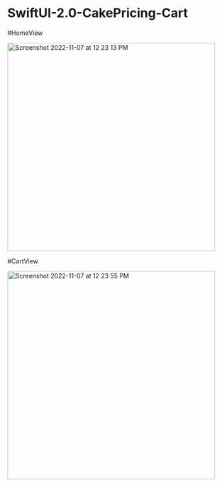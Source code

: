 # SwiftUI-2.0-CakePricing-Cart
#HomeView

<img width="468" alt="Screenshot 2022-11-07 at 12 23 13 PM" src="https://user-images.githubusercontent.com/35794198/200287860-aac268d8-e891-490a-8dce-7d611dcf0e6d.png">

#CartView

<img width="468" alt="Screenshot 2022-11-07 at 12 23 55 PM" src="https://user-images.githubusercontent.com/35794198/200287885-068685a6-a6f4-4c55-9e42-00254bc3c0aa.png">

